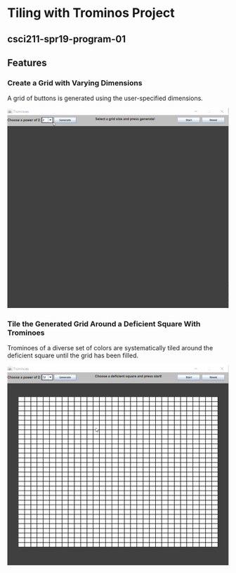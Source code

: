 # Tiling with Trominos Project
## csci211-spr19-program-01

## Features

### Create a Grid with Varying Dimensions
A grid of buttons is generated using the user-specified dimensions.

![](demos/Tromino1.gif)

### Tile the Generated Grid Around a Deficient Square With Trominoes
Trominoes of a diverse set of colors are systematically tiled around the deficient square until the grid has been filled.

![](demos/Tromino2.gif)
